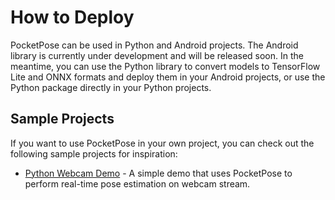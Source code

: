 # How to Deploy

PocketPose can be used in Python and Android projects. The Android library is currently under development and will be released soon. In the meantime, you can use the Python library to convert models to TensorFlow Lite and ONNX formats and deploy them in your Android projects, or use the Python package directly in your Python projects.

## Sample Projects

If you want to use PocketPose in your own project, you can check out the following sample projects for inspiration:

- [Python Webcam Demo](#) - A simple demo that uses PocketPose to perform real-time pose estimation on webcam stream.
